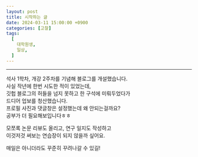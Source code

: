 ```yaml
---
layout: post
title: 시작하는 글
date: 2024-03-11 15:00:00 +0900
categories: [고찰]
tags:
  [
    대학원생,
    일상,
  ]
---
```

---
석사 1학차, 개강 2주차를 기념해 블로그를 개설했습니다.<br/>
사실 작년에 한번 시도한 적이 있었는데,<br/>
깃헙 블로그의 허들을 넘지 못하고 한 구석에 미뤄두었다가<br/>
드디어 업보를 청산했습니다.<br/>
프로필 사진과 댓글창은 설정했는데 왜 안되는걸까요?<br/>
공부가 더 필요해보입니다ㅎㅎ<br/>

모쪼록 논문 리뷰도 올리고, 연구 일지도 작성하고<br/>
이것저것 써보는 연습장이 되지 않을까 싶어요.<br/>

매일은 아니더라도 꾸준히 꾸려나갈 수 있길!
